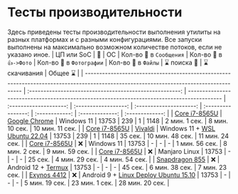 # Тесты производительности

Здесь приведены тесты производительности выполнения утилиты на разных платформах и с разными конфигурациями.
Все запуски выполнены на максимально возможном количестве потоков, если не указано иное.
| ЦП или SoC                                                                                                                             |                            🍪                            | ОС                                                                                         | Кол-во 🔗 в `Сообщения` | Кол-во 🔗 в `👍->Фото` | Кол-во 🔗 в `Фотографии` | Кол-во 🔗 в `Файлы` |   ⌛ поиска 🔗   |  ⌛ скачивания   |     Общее ⌛     |
| -------------------------------------------------------------------------------------------------------------------------------------- | :-----------------------------------------------------: | ------------------------------------------------------------------------------------------ | :--------------------: | :------------------: | :---------------------: | :----------------: | :------------: | :-------------: | :-------------: |
| [Core i7-8565U](https://ark.intel.com/content/www/us/en/ark/products/149091/intel-core-i78565u-processor-8m-cache-up-to-4-60-ghz.html) | [Google Chrome](https://www.google.com/intl/ru/chrome/) | Windows 11                                                                                 |         13753          |         239          |            1            |        1148        | 2 мин. 1 сек.  | 8 мин. 10 сек.  | 10 мин. 11 сек. |
| [Core i7-8565U](https://ark.intel.com/content/www/us/en/ark/products/149091/intel-core-i78565u-processor-8m-cache-up-to-4-60-ghz.html) |           [Vivaldi](https://vivaldi.com/ru/)            | Windows 11 + [WSL Ubuntu 22.04](https://ru.wikipedia.org/wiki/Windows_Subsystem_for_Linux) |         13753          |         239          |            1            |        1148        |    35 сек.     | 10 мин. 48 сек. | 11 мин. 24 сек. |
| [Core i7-8565U](https://ark.intel.com/content/www/us/en/ark/products/149091/intel-core-i78565u-processor-8m-cache-up-to-4-60-ghz.html) |                            ❌                            | Windows 11                                                                                 |         13753          |          -           |            -            |         -          | 1 мин. 56 сек. |  8 мин. 2 сек.  | 9 мин. 59 сек.  |
| [Core i7-8565U](https://ark.intel.com/content/www/us/en/ark/products/149091/intel-core-i78565u-processor-8m-cache-up-to-4-60-ghz.html) |                            ❌                            | Manjaro Linux                                                                              |         13753          |          -           |            -            |         -          |    25 сек.     | 4 мин. 29 сек.  | 4 мин. 54 сек.  |
| [Snapdragon 855](https://www.devicespecifications.com/ru/model/3bce4fca)                                                               |                            ❌                            | Android 12 + [Termux](https://termux.com/)                                                 |         13753          |          -           |            -            |         -          |    45 сек.     | 6 мин. 38 сек.  | 7 мин. 23 сек.  |
| [Exynos 4412](https://www.devicespecifications.com/ru/model/1fc3284d)                                                                  |                            ❌                            | Android 9 + [Linux Deploy Ubuntu 15.10](https://github.com/meefik/linuxdeploy)             |         13753          |          -           |            -            |         -          | 5 мин. 19 сек. | 23 мин. 1 сек.  | 28 мин. 20 сек. |
